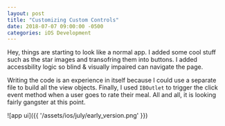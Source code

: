 ```yaml
---
layout: post
title: "Customizing Custom Controls"
date: 2018-07-07 09:00:00 -0500
categories: iOS Development 
---
```


Hey, things are starting to look like a normal app. I added some cool stuff such as the star images and transofring them into buttons. I added accessbility logic so blind & visually impaired can navigate the page. 

Writing the code is an experience in itself because I could use a separate file to build all the view objects. Finally, I used `IBOutlet` to trigger the click event method when a user goes to rate their meal. All and all, it is looking fairly gangster at this point. 

![app ui]({{ '/assets/ios/july/early_version.png' }})
